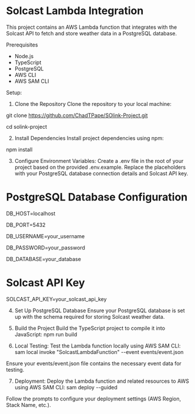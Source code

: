 # Solcast Lambda Integration

This project contains an AWS Lambda function that integrates with the Solcast API to fetch and store weather data in a PostgreSQL database.

Prerequisites

- Node.js
- TypeScript
- PostgreSQL
- AWS CLI
- AWS SAM CLI

Setup:

1. Clone the Repository
Clone the repository to your local machine:

git clone https://github.com/ChadTPape/SOlink-Project.git

cd solink-project

2. Install Dependencies
Install project dependencies using npm:

npm install

3. Configure Environment Variables:
Create a .env file in the root of your project based on the provided .env.example. Replace the placeholders with your PostgreSQL database connection details and Solcast API key.

# PostgreSQL Database Configuration
DB_HOST=localhost

DB_PORT=5432

DB_USERNAME=your_username

DB_PASSWORD=your_password

DB_DATABASE=your_database

# Solcast API Key
SOLCAST_API_KEY=your_solcast_api_key

4. Set Up PostgreSQL Database
Ensure your PostgreSQL database is set up with the schema required for storing
Solcast weather data.

6. Build the Project
Build the TypeScript project to compile it into JavaScript:
npm run build

7. Local Testing:
Test the Lambda function locally using AWS SAM CLI:
sam local invoke "SolcastLambdaFunction" --event events/event.json

Ensure your events/event.json file contains the necessary event data for testing.

7. Deployment:
Deploy the Lambda function and related resources to AWS using AWS SAM CLI:
sam deploy --guided

Follow the prompts to configure your deployment settings (AWS Region, Stack Name, etc.).

